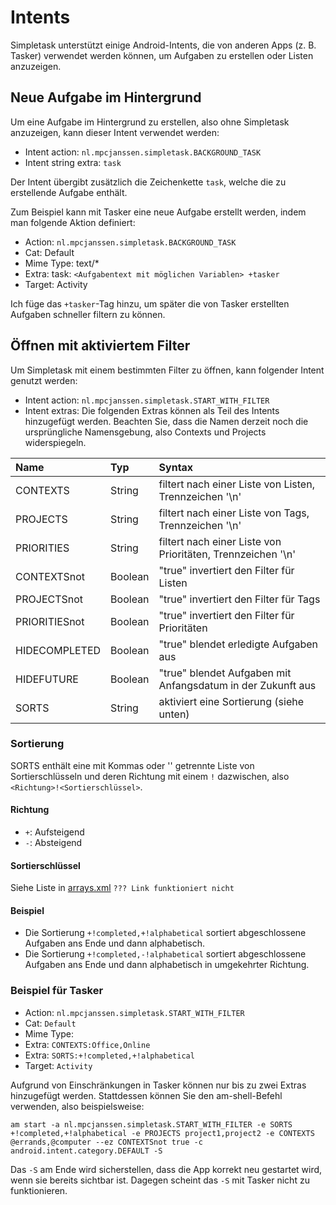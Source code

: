 Intents
=======

Simpletask unterstützt einige Android-Intents, die von anderen Apps (z. B. Tasker) verwendet werden können, um Aufgaben zu erstellen oder Listen anzuzeigen.

Neue Aufgabe im Hintergrund
---------------------------

Um eine Aufgabe im Hintergrund zu erstellen, also ohne Simpletask anzuzeigen, kann dieser Intent verwendet werden:

-   Intent action: `nl.mpcjanssen.simpletask.BACKGROUND_TASK`
-   Intent string extra: `task`

Der Intent übergibt zusätzlich die Zeichenkette `task`, welche die zu erstellende Aufgabe enthält.

Zum Beispiel kann mit Tasker eine neue Aufgabe erstellt werden, indem man folgende Aktion definiert: 

-   Action: `nl.mpcjanssen.simpletask.BACKGROUND_TASK`
-   Cat: Default
-   Mime Type: text/\*
-   Extra: task: `<Aufgabentext mit möglichen Variablen> +tasker`
-   Target: Activity

Ich füge das `+tasker`-Tag hinzu, um später die von Tasker erstellten Aufgaben schneller filtern zu können.

Öffnen mit aktiviertem Filter
-----------------------------

Um Simpletask mit einem bestimmten Filter zu öffnen, kann folgender Intent genutzt werden:

-   Intent action: `nl.mpcjanssen.simpletask.START_WITH_FILTER`
-   Intent extras: Die folgenden Extras können als Teil des Intents hinzugefügt werden. Beachten Sie, dass die Namen derzeit noch die ursprüngliche Namensgebung, also Contexts und Projects widerspiegeln.

<table>
<colgroup>
<col width="19%" />
<col width="12%" />
<col width="67%" />
</colgroup>
<thead>
<tr class="header">
<th align="left">Name</th>
<th align="left">Typ</th>
<th align="left">Syntax</th>
</tr>
</thead>
<tbody>
<tr class="odd">
<td align="left">CONTEXTS</td>
<td align="left">String</td>
<td align="left">filtert nach einer Liste von Listen, Trennzeichen '\n'</td>
</tr>
<tr class="even">
<td align="left">PROJECTS</td>
<td align="left">String</td>
<td align="left">filtert nach einer Liste von Tags, Trennzeichen '\n'</td>
</tr>
<tr class="odd">
<td align="left">PRIORITIES</td>
<td align="left">String</td>
<td align="left">filtert nach einer Liste von Prioritäten, Trennzeichen '\n'</td>
</tr>
<tr class="even">
<td align="left">CONTEXTSnot</td>
<td align="left">Boolean</td>
<td align="left">"true" invertiert den Filter für Listen</td>
</tr>
<tr class="odd">
<td align="left">PROJECTSnot</td>
<td align="left">Boolean</td>
<td align="left">"true" invertiert den Filter für Tags</td>
</tr>
<tr class="even">
<td align="left">PRIORITIESnot</td>
<td align="left">Boolean</td>
<td align="left">"true" invertiert den Filter für Prioritäten</td>
</tr>
<tr class="odd">
<td align="left">HIDECOMPLETED</td>
<td align="left">Boolean</td>
<td align="left">"true" blendet erledigte Aufgaben aus</td>
</tr>
<tr class="even">
<td align="left">HIDEFUTURE</td>
<td align="left">Boolean</td>
<td align="left">"true" blendet Aufgaben mit Anfangsdatum in der Zukunft aus</td>
</tr>
<tr class="odd">
<td align="left">SORTS</td>
<td align="left">String</td>
<td align="left">aktiviert eine Sortierung (siehe unten)</td>
</tr>
</tbody>
</table>

### Sortierung

SORTS enthält eine mit Kommas oder '' getrennte Liste von Sortierschlüsseln und deren Richtung mit einem `!` dazwischen, also `<Richtung>!<Sortierschlüssel>`.

#### Richtung

- `+`: Aufsteigend
- `-`: Absteigend

#### Sortierschlüssel

Siehe Liste in [arrays.xml](https://github.com/mpcjanssen/simpletask-android/blob/master/src/main/res/values/donottranslate.xml#L42-51) `??? Link funktioniert nicht`

#### Beispiel

- Die Sortierung `+!completed,+!alphabetical` sortiert abgeschlossene Aufgaben ans Ende und dann alphabetisch.
- Die Sortierung `+!completed,-!alphabetical` sortiert abgeschlossene Aufgaben ans Ende und dann alphabetisch in umgekehrter Richtung.

### Beispiel für Tasker

-   Action: `nl.mpcjanssen.simpletask.START_WITH_FILTER`
-   Cat: `Default`
-   Mime Type:
-   Extra: `CONTEXTS:Office,Online`
-   Extra: `SORTS:+!completed,+!alphabetical`
-   Target: `Activity`

Aufgrund von Einschränkungen in Tasker können nur bis zu zwei Extras hinzugefügt werden. Stattdessen können Sie den am-shell-Befehl verwenden, also beispielsweise:

    am start -a nl.mpcjanssen.simpletask.START_WITH_FILTER -e SORTS +!completed,+!alphabetical -e PROJECTS project1,project2 -e CONTEXTS @errands,@computer --ez CONTEXTSnot true -c android.intent.category.DEFAULT -S

Das `-S` am Ende wird sicherstellen, dass die App korrekt neu gestartet wird, wenn sie bereits sichtbar ist. Dagegen scheint das `-S` mit Tasker nicht zu funktionieren.